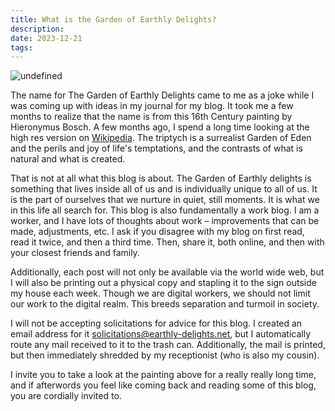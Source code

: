```yaml
---
title: What is the Garden of Earthly Delights?
description: 
date: 2023-12-21
tags:
---
```

![undefined](https://upload.wikimedia.org/wikipedia/commons/thumb/9/96/The_Garden_of_earthly_delights.jpg/1920px-The_Garden_of_earthly_delights.jpg)

The name for The Garden of Earthly Delights came to me as a joke while I was coming up with ideas in my journal for my blog. It took me a few months to realize that the name is from this 16th Century painting by Hieronymus Bosch. A few months ago, I spend a long time looking at the high res version on [Wikipedia](https://en.wikipedia.org/wiki/The_Garden_of_Earthly_Delights#/media/File:The_Garden_of_earthly_delights.jpg). The triptych is a surrealist Garden of Eden and the perils and joy of life's temptations, and the contrasts of what is natural and what is created. 

That is not at all what this blog is about. The Garden of Earthly delights is something that lives inside all of us and is individually unique to all of us. It is the part of ourselves that we nurture in quiet, still moments. It is what we in this life all search for. This blog is also fundamentally a work blog. I am a worker, and I have lots of thoughts about work – improvements that can be made, adjustments, etc. I ask if you disagree with my blog on first read, read it twice, and then a third time. Then, share it, both online, and then with your closest friends and family. 

Additionally, each post will not only be available via the world wide web, but I will also be printing out a physical copy and stapling it to the sign outside my house each week. Though we are digital workers, we should not limit our work to the digital realm. This breeds separation and turmoil in society. 

I will not be accepting solicitations for advice for this blog. I created an email address for it solicitations@earthly-delights.net, but I automatically route any mail received to it to the trash can. Additionally, the mail is printed, but then immediately shredded by my receptionist (who is also my cousin). 

I invite you to take a look at the painting above for a really really long time, and if afterwords you feel like coming back and reading some of this blog, you are cordially invited to. 